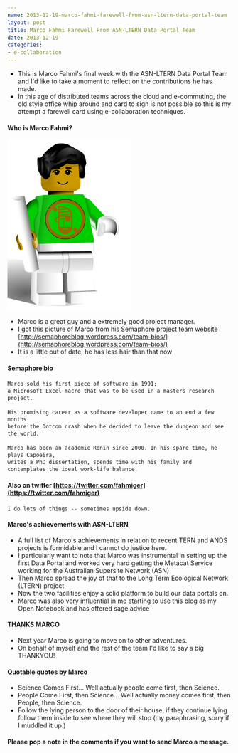 ```yaml
---
name: 2013-12-19-marco-fahmi-farewell-from-asn-ltern-data-portal-team
layout: post
title: Marco Fahmi Farewell From ASN-LTERN Data Portal Team
date: 2013-12-19
categories:
- e-collaboration
---
```


- This is Marco Fahmi's final week with the ASN-LTERN Data Portal Team and I'd like to take a moment to reflect on the contributions he has made.
- In this age of distributed teams across the cloud and e-commuting, the old style office whip around and card to sign is not possible so this is my attempt a farewell card using e-collaboration techniques.

#### Who is Marco Fahmi?

![marco.png](/images/marco.png)

- Marco is a great guy and a extremely good project manager.
- I got this picture of Marco from his Semaphore project team website [http://semaphoreblog.wordpress.com/team-bios/](http://semaphoreblog.wordpress.com/team-bios/)
- It is a little out of date, he has less hair than that now

#### Semaphore bio
    Marco sold his first piece of software in 1991; 
    a Microsoft Excel macro that was to be used in a masters research project.

    His promising career as a software developer came to an end a few months 
    before the Dotcom crash when he decided to leave the dungeon and see the world.

    Marco has been an academic Ronin since 2000. In his spare time, he plays Capoeira, 
    writes a PhD dissertation, spends time with his family and 
    contemplates the ideal work-life balance.

<p></p>

#### Also on twitter [https://twitter.com/fahmiger](https://twitter.com/fahmiger)
    I do lots of things -- sometimes upside down.    

<p></p>

#### Marco's achievements with ASN-LTERN

- A full list of Marco's achievements in relation to recent TERN and ANDS projects is formidable and I cannot do justice here.
- I particularly want to note that Marco was instrumental in setting up the first Data Portal and worked very hard getting the Metacat Service working for the Australian Supersite Network (ASN)
- Then Marco spread the joy of that to the Long Term Ecological Network (LTERN) project 
- Now the two facilities enjoy a solid platform to build our data portals on.
- Marco was also very influential in me starting to use this blog as my Open Notebook and has offered sage advice

#### THANKS MARCO
- Next year Marco is going to move on to other adventures.
- On behalf of myself and the rest of the team I'd like to say a big THANKYOU!

#### Quotable quotes by Marco

- Science Comes First... Well actually people come first, then Science.
- People Come First, then Science... Well actually money comes first, then People, then Science.     
- Follow the lying person to the door of their house, if they continue lying follow them inside to see where they will stop (my paraphrasing, sorry if I muddled it up.)

#### Please pop a note in the comments if you want to send Marco a message.
